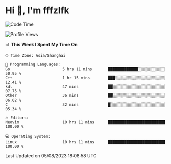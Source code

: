 # Hi 👋, I'm fffzlfk

<!--START_SECTION:waka-->
![Code Time](http://img.shields.io/badge/Code%20Time-344%20hrs%2027%20mins-blue)

![Profile Views](http://img.shields.io/badge/Profile%20Views-13-blue)

📊 **This Week I Spent My Time On** 

```text
🕑︎ Time Zone: Asia/Shanghai

💬 Programming Languages: 
Go                       5 hrs 11 mins       █████████████░░░░░░░░░░░░   50.95 % 
C++                      1 hr 15 mins        ███░░░░░░░░░░░░░░░░░░░░░░   12.41 % 
kdl                      47 mins             ██░░░░░░░░░░░░░░░░░░░░░░░   07.75 % 
Other                    36 mins             ██░░░░░░░░░░░░░░░░░░░░░░░   06.02 % 
C                        32 mins             █░░░░░░░░░░░░░░░░░░░░░░░░   05.34 % 

🔥 Editors: 
Neovim                   10 hrs 11 mins      █████████████████████████   100.00 % 

💻 Operating System: 
Linux                    10 hrs 11 mins      █████████████████████████   100.00 % 
```


 Last Updated on 05/08/2023 18:08:58 UTC
<!--END_SECTION:waka-->
